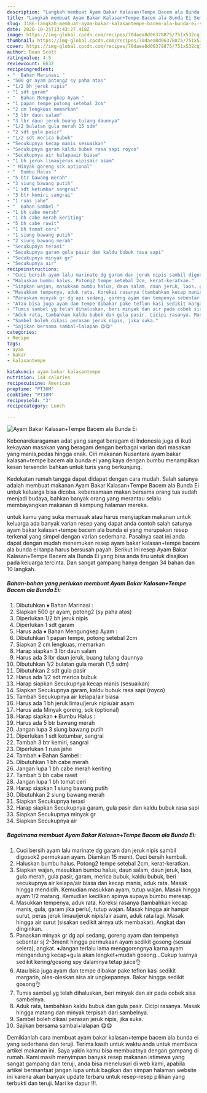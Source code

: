 ```yaml
---
description: "Langkah membuat Ayam Bakar Kalasan+Tempe Bacem ala Bunda Ei Sempurna"
title: "Langkah membuat Ayam Bakar Kalasan+Tempe Bacem ala Bunda Ei Sempurna"
slug: 3186-langkah-membuat-ayam-bakar-kalasantempe-bacem-ala-bunda-ei-sempurna
date: 2020-10-25T13:43:27.418Z
image: https://img-global.cpcdn.com/recipes/70daea8d06378875/751x532cq70/ayam-bakar-kalasantempe-bacem-ala-bunda-ei-foto-resep-utama.jpg
thumbnail: https://img-global.cpcdn.com/recipes/70daea8d06378875/751x532cq70/ayam-bakar-kalasantempe-bacem-ala-bunda-ei-foto-resep-utama.jpg
cover: https://img-global.cpcdn.com/recipes/70daea8d06378875/751x532cq70/ayam-bakar-kalasantempe-bacem-ala-bunda-ei-foto-resep-utama.jpg
author: Dean Scott
ratingvalue: 4.5
reviewcount: 6632
recipeingredient:
- "  Bahan Marinasi "
- "500 gr ayam potong2 sy paha atas"
- "1/2 bh jeruk nipis"
- "1 sdt garam"
- "  Bahan Mengungkep Ayam "
- "1 papan tempe potong setebal 2cm"
- "2 cm lengkuas memarkan"
- "3 lbr daun salam"
- "3 lbr daun jeruk buang tulang daunnya"
- "1/2 bulatan gula merah 15 sdm"
- "2 sdt gula pasir"
- "1/2 sdt merica bubuk"
- "Secukupnya kecap manis sesuaikan"
- "Secukupnya garam kaldu bubuk rasa sapi royco"
- "Secukupnya air kelapaair biasa"
- "1 bh jeruk limaujeruk nipisair asam"
- " Minyak goreng sck optional"
- "  Bumbu Halus "
- "5 btr bawang merah"
- "3 siung bawang putih"
- "1 sdt ketumbar sangrai"
- "3 btr kemiri sangrai"
- "1 ruas jahe"
- "  Bahan Sambel "
- "1 bh cabe merah"
- "1 bh cabe merah keriting"
- "5 bh cabe rawit"
- "1 bh tomat ceri"
- "1 siung bawang putih"
- "2 siung bawang merah"
- "Secukupnya terasi"
- "Secukupnya garam gula pasir dan kaldu bubuk rasa sapi"
- "Secukupnya minyak gr"
- "Secukupnya air"
recipeinstructions:
- "Cuci bersih ayam lalu marinate dg garam dan jeruk nipis sambil digosok2 permukaan ayam. Diamkan 15 menit. Cuci bersih kembali."
- "Haluskan bumbu halus. Potong2 tempe setebal 2cm, kerat-keratkan."
- "Siapkan wajan, masukkan bumbu halus, daun salam, daun jeruk, laos, gula merah, gula pasir, garam, merica bubuk, kaldu bubuk, beri secukupnya air kelapa/air biasa dan kecap manis, aduk rata. Masak hingga mendidih. Kemudian masukkan ayam, tutup wajan. Masak hingga ayam 1/2 matang. Kemudian kecilkan apinya supaya bumbu meresap."
- "Masukkan tempenya, aduk rata. Koreksi rasanya (tambahkan kecap manis, gula, garam jika perlu), tutup wajan. Masak hingga air hampir surut, peras jeruk limau/jeruk nipis/air asam, aduk rata lagi. Masak hingga air surut (sisakan sedikit airnya utk membakar). Angkat dan dinginkan."
- "Panaskan minyak gr dg api sedang, goreng ayam dan tempenya sebentar sj 2-3menit hingga permukaan ayam sedikit gosong (sesuai selera), angkat. ♦Jangan terlalu lama menggorengnya karna ayam mengandung kecap+gula akan lengket+mudah gosong...Cukup luarnya sedikit kering/gosong spy dalamnya tetap juice👌"
- "Atau bisa juga ayam dan tempe dibakar pake teflon kasi sedikit margarin, oles-oleskan sisa air ungkepannya. Bakar hingga sedikit gosong👌"
- "Tumis sambel yg telah dihaluskan, beri minyak dan air pada cobek sisa sambelnya."
- "Aduk rata, tambahkan kaldu bubuk dan gula pasir. Cicipi rasanya. Masak hingga matang dan minyak terpisah dari sambelnya."
- "Sambel boleh dikasi perasan jeruk nipis, jika suka."
- "Sajikan bersama sambal+lalapan 😋😋"
categories:
- Recipe
tags:
- ayam
- bakar
- kalasantempe

katakunci: ayam bakar kalasantempe 
nutrition: 144 calories
recipecuisine: American
preptime: "PT36M"
cooktime: "PT38M"
recipeyield: "3"
recipecategory: Lunch

---
```



![Ayam Bakar Kalasan+Tempe Bacem ala Bunda Ei](https://img-global.cpcdn.com/recipes/70daea8d06378875/751x532cq70/ayam-bakar-kalasantempe-bacem-ala-bunda-ei-foto-resep-utama.jpg)

Kebenarekaragaman adat yang sangat beragam di Indonesia juga di ikuti kekayaan masakan yang beragam dengan berbagai varian dari masakan yang manis,pedas hingga enak. Ciri makanan Nusantara ayam bakar kalasan+tempe bacem ala bunda ei yang kaya dengan bumbu menampilkan kesan tersendiri bahkan untuk turis yang berkunjung.


Kedekatan rumah tangga dapat didapat dengan cara mudah. Salah satunya adalah membuat makanan Ayam Bakar Kalasan+Tempe Bacem ala Bunda Ei untuk keluarga bisa dicoba. kebersamaan makan bersama orang tua sudah menjadi budaya, bahkan banyak orang yang merantau selalu membayangkan makanan di kampung halaman mereka.



untuk kamu yang suka memasak atau harus menyiapkan makanan untuk keluarga ada banyak varian resep yang dapat anda contoh salah satunya ayam bakar kalasan+tempe bacem ala bunda ei yang merupakan resep terkenal yang simpel dengan varian sederhana. Pasalnya saat ini anda dapat dengan mudah menemukan resep ayam bakar kalasan+tempe bacem ala bunda ei tanpa harus bersusah payah.
Berikut ini resep Ayam Bakar Kalasan+Tempe Bacem ala Bunda Ei yang bisa anda tiru untuk disajikan pada keluarga tercinta. Dan sangat gampang hanya dengan 34 bahan dan 10 langkah.


<!--inarticleads1-->

##### Bahan-bahan yang perlukan membuat Ayam Bakar Kalasan+Tempe Bacem ala Bunda Ei:

1. Dibutuhkan  ♦ Bahan Marinasi :
1. Siapkan 500 gr ayam, potong2 (sy paha atas)
1. Diperlukan 1/2 bh jeruk nipis
1. Diperlukan 1 sdt garam
1. Harus ada  ♦ Bahan Mengungkep Ayam :
1. Dibutuhkan 1 papan tempe, potong setebal 2cm
1. Siapkan 2 cm lengkuas, memarkan
1. Harap siapkan 3 lbr daun salam
1. Harus ada 3 lbr daun jeruk, buang tulang daunnya
1. Dibutuhkan 1/2 bulatan gula merah (1,5 sdm)
1. Dibutuhkan 2 sdt gula pasir
1. Harus ada 1/2 sdt merica bubuk
1. Harap siapkan Secukupnya kecap manis (sesuaikan)
1. Siapkan Secukupnya garam, kaldu bubuk rasa sapi (royco)
1. Tambah Secukupnya air kelapa/air biasa
1. Harus ada 1 bh jeruk limau/jeruk nipis/air asam
1. Harus ada  Minyak goreng, sck (optional)
1. Harap siapkan  ♦ Bumbu Halus :
1. Harus ada 5 btr bawang merah
1. Jangan lupa 3 siung bawang putih
1. Diperlukan 1 sdt ketumbar, sangrai
1. Tambah 3 btr kemiri, sangrai
1. Diperlukan 1 ruas jahe
1. Tambah  ♦ Bahan Sambel :
1. Dibutuhkan 1 bh cabe merah
1. Jangan lupa 1 bh cabe merah keriting
1. Tambah 5 bh cabe rawit
1. Jangan lupa 1 bh tomat ceri
1. Harap siapkan 1 siung bawang putih
1. Dibutuhkan 2 siung bawang merah
1. Siapkan Secukupnya terasi
1. Harap siapkan Secukupnya garam, gula pasir dan kaldu bubuk rasa sapi
1. Siapkan Secukupnya minyak gr
1. Siapkan Secukupnya air




<!--inarticleads2-->

##### Bagaimana membuat  Ayam Bakar Kalasan+Tempe Bacem ala Bunda Ei:

1. Cuci bersih ayam lalu marinate dg garam dan jeruk nipis sambil digosok2 permukaan ayam. Diamkan 15 menit. Cuci bersih kembali.
1. Haluskan bumbu halus. Potong2 tempe setebal 2cm, kerat-keratkan.
1. Siapkan wajan, masukkan bumbu halus, daun salam, daun jeruk, laos, gula merah, gula pasir, garam, merica bubuk, kaldu bubuk, beri secukupnya air kelapa/air biasa dan kecap manis, aduk rata. Masak hingga mendidih. Kemudian masukkan ayam, tutup wajan. Masak hingga ayam 1/2 matang. Kemudian kecilkan apinya supaya bumbu meresap.
1. Masukkan tempenya, aduk rata. Koreksi rasanya (tambahkan kecap manis, gula, garam jika perlu), tutup wajan. Masak hingga air hampir surut, peras jeruk limau/jeruk nipis/air asam, aduk rata lagi. Masak hingga air surut (sisakan sedikit airnya utk membakar). Angkat dan dinginkan.
1. Panaskan minyak gr dg api sedang, goreng ayam dan tempenya sebentar sj 2-3menit hingga permukaan ayam sedikit gosong (sesuai selera), angkat. ♦Jangan terlalu lama menggorengnya karna ayam mengandung kecap+gula akan lengket+mudah gosong...Cukup luarnya sedikit kering/gosong spy dalamnya tetap juice👌
1. Atau bisa juga ayam dan tempe dibakar pake teflon kasi sedikit margarin, oles-oleskan sisa air ungkepannya. Bakar hingga sedikit gosong👌
1. Tumis sambel yg telah dihaluskan, beri minyak dan air pada cobek sisa sambelnya.
1. Aduk rata, tambahkan kaldu bubuk dan gula pasir. Cicipi rasanya. Masak hingga matang dan minyak terpisah dari sambelnya.
1. Sambel boleh dikasi perasan jeruk nipis, jika suka.
1. Sajikan bersama sambal+lalapan 😋😋




Demikianlah cara membuat ayam bakar kalasan+tempe bacem ala bunda ei yang sederhana dan teruji. Terima kasih untuk waktu anda untuk membaca artikel makanan ini. Saya yakin kamu bisa membuatnya dengan gampang di rumah. Kami masih menyimpan banyak resep makanan istimewa yang sangat gampang dan teruji, anda bisa menelusuri di web kami, apabila artikel bermanfaat jangan lupa untuk bagikan dan simpan halaman website ini karena akan banyak update terbaru untuk resep-resep pilihan yang terbukti dan teruji. Mari ke dapur !!!. 
